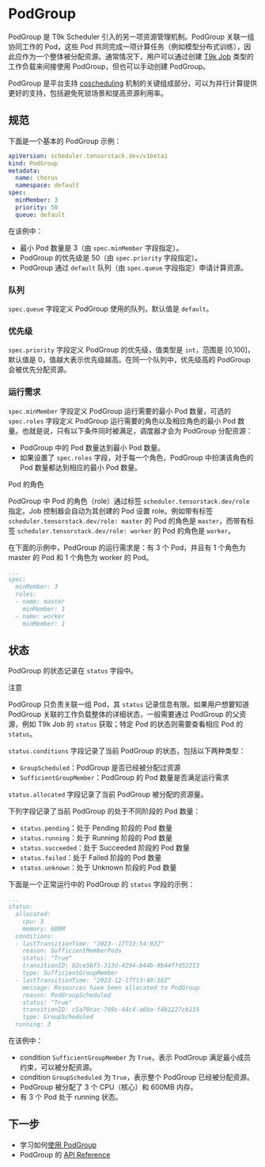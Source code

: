 # PodGroup

PodGroup 是 T9k Scheduler 引入的另一项资源管理机制。PodGroup 关联一组协同工作的 Pod，这些 Pod 共同完成一项计算任务（例如模型分布式训练），因此应作为一个整体被分配资源。通常情况下，用户可以通过创建 [T9k Job](../jobs/index.md) 类型的工作负载来间接使用 PodGroup，但也可以手动创建 PodGroup。

PodGroup 是平台支持 <a target="_blank" rel="noopener noreferrer" href="https://en.wikipedia.org/wiki/Coscheduling">coscheduling</a> 机制的关键组成部分，可以为并行计算提供更好的支持，包括避免死锁场景和提高资源利用率。

## 规范

下面是一个基本的 PodGroup 示例：

```yaml
apiVersion: scheduler.tensorstack.dev/v1beta1
kind: PodGroup
metadata:
  name: chorus
  namespace: default
spec:
  minMember: 3
  priority: 50
  queue: default
```

在该例中：

* 最小 Pod 数量是 3（由 `spec.minMember` 字段指定）。
* PodGroup 的优先级是 50（由 `spec.priority` 字段指定）。
* PodGroup 通过 `default` 队列（由 `spec.queue` 字段指定）申请计算资源。

### 队列

`spec.queue` 字段定义 PodGroup 使用的队列，默认值是 `default`。

### 优先级

`spec.priority` 字段定义 PodGroup 的优先级，值类型是 `int`，范围是 [0,100]，默认值是 0，值越大表示优先级越高。在同一个队列中，优先级高的 PodGroup 会被优先分配资源。

### 运行需求

`spec.minMember` 字段定义 PodGroup 运行需要的最小 Pod 数量，可选的 `spec.roles` 字段定义 PodGroup 运行需要的角色以及相应角色的最小 Pod 数量。也就是说，只有以下条件同时被满足，调度器才会为 PodGroup 分配资源：

* PodGroup 中的 Pod 数量达到最小 Pod 数量。
* 如果设置了 `spec.roles` 字段，对于每一个角色，PodGroup 中扮演该角色的 Pod 数量都达到相应的最小 Pod 数量。

<aside class="note info">
<div class="title">Pod 的角色</div>

PodGroup 中 Pod 的角色（role）通过标签 `scheduler.tensorstack.dev/role` 指定。Job 控制器会自动为其创建的 Pod 设置 role。例如带有标签 `scheduler.tensorstack.dev/role: master` 的 Pod 的角色是 `master`，而带有标签 `scheduler.tensorstack.dev/role: worker` 的 Pod 的角色是 `worker`。

</aside>

在下面的示例中，PodGroup 的运行需求是：有 3 个 Pod，并且有 1 个角色为 master 的 Pod 和 1 个角色为 worker 的 Pod。

```yaml
...
spec:
  minMember: 3
  roles:
  - name: master
    minMember: 1
  - name: worker
    minMember: 1
```

## 状态

PodGroup 的状态记录在 `status` 字段中。

<aside class="note">
<div class="title">注意</div>

PodGroup 只负责关联一组 Pod，其 `status` 记录信息有限。如果用户想要知道 PodGroup 关联的工作负载整体的详细状态，一般需要通过 PodGroup 的父资源，例如 T9k Job 的 `status` 获取；特定 Pod 的状态则需要查看相应 Pod 的 `status`。

</aside>

`status.conditions` 字段记录了当前 PodGroup 的状态，包括以下两种类型：

* `GroupScheduled`：PodGroup 是否已经被分配过资源
* `SufficientGroupMember`：PodGroup 的 Pod 数量是否满足运行需求

`status.allocated` 字段记录了当前 PodGroup 被分配的资源量。

下列字段记录了当前 PodGroup 的处于不同阶段的 Pod 数量：

* `status.pending`：处于 Pending 阶段的 Pod 数量
* `status.running`：处于 Running 阶段的 Pod 数量
* `status.succeeded`：处于 Succeeded 阶段的 Pod 数量
* `status.failed`：处于 Failed 阶段的 Pod 数量
* `status.unknown`：处于 Unknown 阶段的 Pod 数量

下面是一个正常运行中的 PodGroup 的 `status` 字段的示例：

```yaml
...
status:
  allocated:
    cpu: 3
    memory: 600M
  conditions:
  - lastTransitionTime: "2023--17T13:54:02Z"
    reason: SufficientMemberPods
    status: "True"
    transitionID: 82ce5bf5-313d-4294-b44b-9b44ffd52213
    type: SufficientGroupMember
  - lastTransitionTime: "2023-12-17T13:48:16Z"
    message: Resources have been allocated to PodGroup
    reason: PodGroupScheduled
    status: "True"
    transitionID: c5a70cac-769c-44c4-a6ba-f4b1227cb135
    type: GroupScheduled
  running: 3
```

在该例中：

* condition `SufficientGroupMember` 为 `True`，表示 PodGroup 满足最小成员约束，可以被分配资源。
* condition `GroupScheduled` 为 `True`，表示整个 PodGroup 已经被分配资源。
* PodGroup 被分配了 3 个 CPU（核心）和 600MB 内存。
* 有 3 个 Pod 处于 running 状态。

## 下一步

* 学习如何[使用 PodGroup](../../../tasks/use-podgroup.md)
* PodGroup 的 [API Reference](../../references/api-reference/scheduler.md#podgroup)
